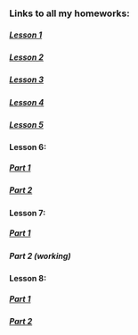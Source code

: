### Links to all my homeworks:
##### [Lesson 1](https://savinganimals.github.io/klyho_maksim_homework1/index.html)
##### [Lesson 2](https://savinganimals.github.io/Klyho_maksim_homework2/index.html)
##### [Lesson 3](https://savinganimals.github.io/main_repos/README.md)
##### [Lesson 4](https://savinganimals.github.io/klyho_maksim_homework4/index.html)
##### [Lesson 5](https://savinganimals.github.io/klyho_maksim_homework5/index.html)
#### Lesson 6:
##### [Part 1](https://savinganimals.github.io/klyho_maksim_homework_6_part1/)
##### [Part 2](https://savinganimals.github.io/klyho_maksim_homework6_part2/index.html)
#### Lesson 7:
##### [Part 1](https://savinganimals.github.io/klyho_maksim_homework_7_part1/)
##### Part 2 (working)
#### Lesson 8:
##### [Part 1](https://savinganimals.github.io/klyho_maksim_homework_8_part1/)
##### [Part 2](https://savinganimals.github.io/klyho_maksim_homework8_part2/)